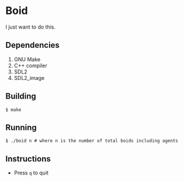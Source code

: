 # Boid
I just want to do this.

## Dependencies
1. GNU Make
2. C++ compiler
3. SDL2
4. SDL2_image

## Building
```shell
$ make
```

## Running
```shell
$ ./boid n # where n is the number of total boids including agents
```

## Instructions
- Press `q` to quit

